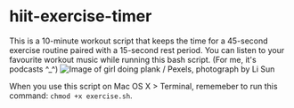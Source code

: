 # hiit-exercise-timer
This is a 10-minute workout script that keeps the time for a 45-second exercise routine paired with a 15-second rest period. You can listen to your favourite workout music while running this bash script. (For me, it's podcasts ^_^)
![Image of girl doing plank / Pexels, photograph by Li Sun](https://images.pexels.com/photos/2294354/pexels-photo-2294354.jpeg?auto=compress&cs=tinysrgb&dpr=2&h=650&w=940)

When you use this script on Mac OS X > Terminal, rememeber to run this command: ```chmod +x exercise.sh```.
